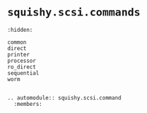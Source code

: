 # `squishy.scsi.commands`

```{toctree}
:hidden:

common
direct
printer
processor
ro_direct
sequential
worm
```

```{eval-rst}

.. automodule:: squishy.scsi.command
  :members:

```
